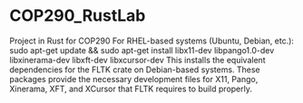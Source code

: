 # COP290_RustLab
Project in Rust for COP290 
For RHEL-based systems (Ubuntu, Debian, etc.):
sudo apt-get update && sudo apt-get install libx11-dev libpango1.0-dev libxinerama-dev libxft-dev libxcursor-dev
This installs the equivalent dependencies for the FLTK crate on Debian-based systems. These packages provide the necessary development files for X11, Pango, Xinerama, XFT, and XCursor that FLTK requires to build properly.
